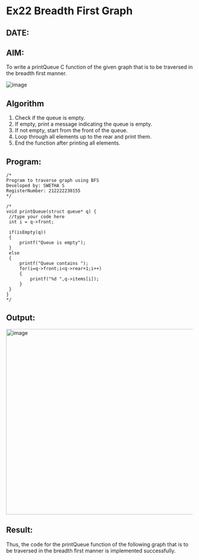 # Ex22 Breadth First Graph
## DATE:
## AIM:
To write a printQueue C function of the given graph that is to be traversed in the breadth first manner.

![image](https://github.com/user-attachments/assets/f483f48c-6af0-4027-a993-01c108a50933)


## Algorithm
1. Check if the queue is empty.
2. If empty, print a message indicating the queue is empty.
3. If not empty, start from the front of the queue.
4. Loop through all elements up to the rear and print them. 
5. End the function after printing all elements.  

## Program:
```
/*
Program to traverse graph using BFS
Developed by: SWETHA S
RegisterNumber: 212222230155 
*/
```
```
/*
void printQueue(struct queue* q) {
 //type your code here   
 int i = q->front;
 
 if(isEmpty(q))
 {
     printf("Queue is empty");
 }
 else
 {
     printf("Queue contains ");
     for(i=q->front;i<q->rear+1;i++)
     {
         printf("%d ",q->items[i]);
     }
 }
}
*/
```
## Output:

<img width="891" height="501" alt="image" src="https://github.com/user-attachments/assets/9b31abc6-9494-4742-9838-f43a51a6e713" />


## Result:
Thus, the code for the printQueue function of the following graph that is to be traversed in the breadth first manner is implemented successfully.
